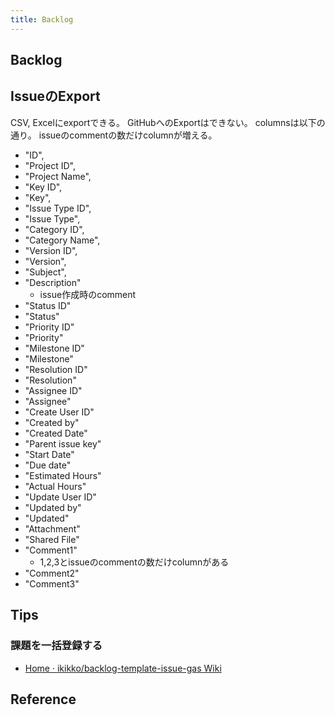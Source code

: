 ```yaml
---
title: Backlog
---
```


## Backlog

## IssueのExport
CSV, Excelにexportできる。
GitHubへのExportはできない。
columnsは以下の通り。
issueのcommentの数だけcolumnが増える。


* "ID",
* "Project ID",
* "Project Name",
* "Key ID",
* "Key",
* "Issue Type ID",
* "Issue Type",
* "Category ID",
* "Category Name",
* "Version ID",
* "Version",
* "Subject",
* "Description"
    * issue作成時のcomment
* "Status ID"
* "Status"
* "Priority ID"
* "Priority"
* "Milestone ID"
* "Milestone"
* "Resolution ID"
* "Resolution"
* "Assignee ID"
* "Assignee"
* "Create User ID"
* "Created by"
* "Created Date"
* "Parent issue key"
* "Start Date"
* "Due date"
* "Estimated Hours"
* "Actual Hours"
* "Update User ID"
* "Updated by"
* "Updated"
* "Attachment"
* "Shared File"
* "Comment1"
    * 1,2,3とissueのcommentの数だけcolumnがある
* "Comment2"
* "Comment3"



## Tips

### 課題を一括登録する
* [Home · ikikko/backlog-template-issue-gas Wiki](https://github.com/ikikko/backlog-template-issue-gas/wiki)


## Reference
